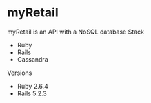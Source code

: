 # myRetail
myRetail is an API with a NoSQL database
Stack
* Ruby 
* Rails
* Cassandra 

Versions
* Ruby 2.6.4
* Rails 5.2.3
